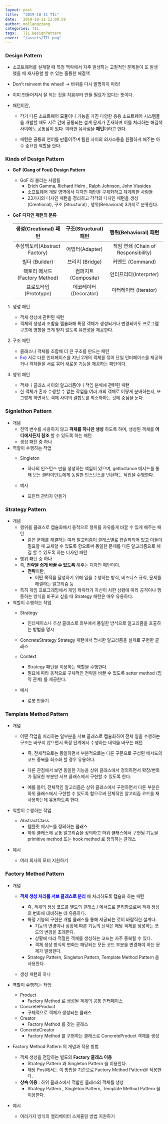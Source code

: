 ```yaml
---
layout: post
title:  "2019-10-11 TIL"
date:   2019-10-11 13:00:59
author: mollangzzang
categories: TIL
tags:	TIL DesignPattern
cover:  "/assets/TIL.png"
---
```


### Design Pattern

- 소프트웨어를 설계할 때 특정 맥락에서 자주 발생하는 고질적인 문제들이 또 발생 했을 때 재사용할 할 수 있는 훌륭한 해결책

- Don't reinvent the wheel! -> 바퀴를 다시 발명하지 마라!

- 이미 만들어져서 잘 되는 것을 처음부터 만들 필요가 없다는 뜻이다.

- 패턴이란,
    - 각기 다른 소프트웨어 모듈이나 기능을 가진 다양한 응용 소프트웨어 시스템들을 개발할 때도 서로 간에 공통되는 설계 문제가 존재하며 이를 처리하는 해결책 사이에도 공통점이 있다. 이러한 유사점을 **패턴**이라고 한다.

    - 패턴은 공통의 언어를 만들어주며 팀원 사이의 의사소통을 원활하게 해주는 아주 중요한 역할을 한다.

### Kinds of Design Pattern 

- **GoF (Gang of Fout) Design Pattern**
    - GoF 라 불리는 사람들
        - Erich Gamma, Richard Helm , Ralph Johnson, John Vissides
        - 소프트웨어 개발 영역에서 디자인 패턴을 구체화하고 체계화한 사람들
        - 23가지의 디자인 패턴을 정리하고 각각의 디자인 패턴을 생성 (Creational), 구조 (Structural) , 행위(Behavioral) 3가지로 분류한다.

- **GoF 디자인 패턴의 분류**

    |생성(Creational) 패턴|구조(Structural)패턴|행위(Behavioral) 패턴|
    |:---:|:---:|:---:|
    |추상팩토리(Abstract Factory)|어댑터(Adapter)|책임 연쇄 (Chain of Responsibility)|
    |빌더 (Builder)|브리지 (Bridge)|커맨드 (Command)|
    |팩토리 메서드 (Factory Method)|컴퍼지트 (Composite)|인터프리터(Interprter)|
    |프로토타입 (Prototype)|데코레이터 (Decorator)|이터레이터 (Iterator)|

1. 생성 패턴
    - 객체 생성에 관련된 패턴
    - 객체의 생성과 조합을 캡슐화해 특정 객체가 생성되거나 변경되어도 프로그램 구조에 영향을 크게 받지 않도록 유연성을 제공한다.

2. 구조 패턴
    - 클래스나 객체를 조합해 더 큰 구조를 만드는 패턴
    - <span style="color:blue">Ex)</span> 서로 다른 인터페이스를 지닌 2개의 객체를 묶어 단일 인터페이스를 제공하거나 객체들을 서로 묶어 새로운 기능을 제공하는 패턴이다.

3. 행위 패턴
    - 객체나 클래스 사이의 알고리즘이나 책임 분배에 관련된 패턴
    - 한 객체가 혼자 수행할 수 없는 작업을 여러 개의 객체로 어떻게 분배하는지, 또 그렇게 하면서도 객체 사이의 결합도를 최소화하는 것에 중점을 둔다.

### Signlethon Pattern

- 개념
    - 전역 변수를 사용하지 않고 **객체를 하나만 생성** 하도록 하며, 생성된 객체를 **어디에서든지 참조** 할 수 있도록 하는 패턴
    - 생성 패턴 중 하나
- 역할이 수행하는 작업
    - Singleton
        - 하나의 인스턴스 만을 생성하는 책임이 있으며, getInstance 메서드를 통해 모든 클라이언트에게 동일한 인스턴스를 반환하는 작업을 수행한다.

    - 예시
        - 프린터 관리자 만들기

### Strategy Pattern

- 개념
    - 행위를 클래스로 캡슐화해서 동적으로 행위를 자유롭게 바꿀 수 있게 해주는 패턴
        - 같은 문제를 해결하는 여러 알고리즘이 클래스별로 캡슐화되어 있고 이들이 필요할 때 교체할 수 있도록 함으로써 동일한 문제를 다른 알고리즘으로 해결 할 수 있도록 하는 디자인 패턴
    - 행위 패턴 중 하나
    - 즉, **전략을 쉽게 바꿀 수 있도록** 해주는 디자인 패턴이다.
        - **전략**이란,
            - 어떤 목적을 달성하기 위해 일을 수행하는 방식, 비즈니스 규칙, 문제를 해결하는 알고리즘 등
    - 특히 게임 프로그래밍에서 게임 캐릭터가 자신이 처한 상황에 따라 공격이나 행동하는 방식을 바꾸고 싶을 때 Strategy 패턴은 매우 유용하다.
- 역할이 수행하는 작업
    - Strategy
        - 인터페이스나 추상 클래스로 외부에서 동일한 방식으로 알고리즘을 호출하는 방법을 명시
    - ConcreteStrategy
        Strategy 패턴에서 명시한 알고리즘을 실제로 구현한 클래스
    - Context
        - Strategy 패턴을 이용하는 역할을 수행한다.
        - 필요에 따라 동적으로 구체적인 전략을 바꿀 수 있도록 setter method (집약 관계) 를 제공한다.

    - 예시
        - 로봇 만들기

### Template Method Pattern

- 개념
    - 어떤 작업을 처리하는 일부분을 서브 클래스로 캡슐화하여 전체 일을 수행하는 구조는 바꾸지 않으면서 특정 단계에서 수행하는 내역을 바꾸는 패턴

        - 즉, 전체적으로는 동일하면서 부분적으로는 다른 구문으로 구성된 메서드의 코드 중복을 최소화 할 경우 유용하다.

        - 다른 관점에서 보면 동일한 기능을 상위 클래스에서 정의하면서 확장/변화가 필요한 부분만 서브 클래스에서 구현할 수 있도록 한다.

        - 예를 들어, 전체적인 알고리즘은 상위 클래스에서 구현하면서 다른 부분은 하위 클래스에서 구현할 수 있도록 함으로써 전체적인 알고리즘 코드를 재사용하는데 유용하도록 한다.

- 역할이 수행하는 작업
    - AbstractClass
        - 템플릿 메서드를 정의하는 클래스
        - 하위 클래스에 공통 알고리즘을 정의하고 하위 클래스에서 구현될 기능을 primitive method 또는 hook method 로 정의하는 클래스

- 예시
    - 여러 회사의 모터 지원하기

### Factory Method Pattern

- 개념
    - **<span style="color:blue">객체 생성 처리를 서브 클래스로 분리</span>** 해 처리하도록 캡슐화 하는 패턴
        - 즉, 객체의 생성 코드를 별도의 클래스 / 메서드로 분리함으로써 객체 생성의 변화에 대비하는 데 유용하다.
        - 특정 기능의 구현은 개별 클래스를 통해 제공되는 것이 바람직한 설계다.
            - 기능의 변경이나 상황에 따른 기능의 선택은 해당 객체를 생성하는 코드의 변경을 초래한다.   
            - 상황에 따라 적절한 객체를 생성하는 코드는 자주 중복될 수 있다.
            - 객체 생성 방식의 변화는 해당되는 모든 코드 부분을 변경해야 하는 문제가 발생한다.
        - Strategy Pattern, Singleton Pattern, Template Method Pattern 을 사용한다.
    
    - 생성 패턴의 하나

- 역할이 수행하는 작업
    - Product
        - Factory Method 로 생성될 객체의 공통 인터페이스
    - ConcreteProduct
        - 구체적으로 객체가 생성되는 클래스
    - Creator
        - Factory Method 를 갖는 클래스
    - ConcreteCreator
        - Factory Method 를 구현하는 클래스로 ConcreteProduct 객체를 생성

- Factory Method Pattern 의 개념과 적용 방법
    - 객체 생성을 전담하는 별도의 **Factory 클래스 이용**
        - Strategy Pattern 과 Singleton Pattern 을 이용한다.
        - 해당 Post에서는 이 방법을 기준으로 Factory Method Pattern을 적용한다.
    - **상속 이용** : 하위 클래스에서 적합한 클래스의 객체를 생성
        - Strategy Pattern , Singleton Pattern, Template Method Pattern 을 이용한다.
- 예시
    - 여러가지 방식의 엘리베이터 스케쥴링 방법 지원하기
    